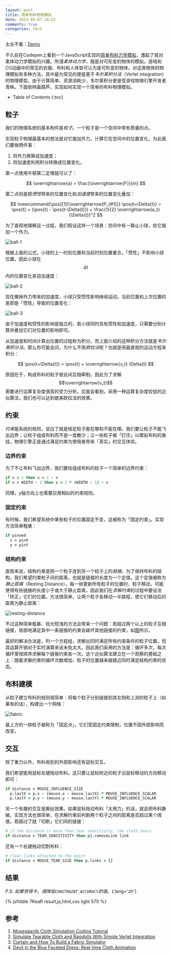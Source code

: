 ```yaml
---
layout: post
title: 简单布料物理模拟
date: 2013-05-07 18:52
comments: true
categories: Tech
---
```


太长不看：[Demo][jsfiddle]

[jsfiddle]: http://jsfiddle.net/metaphysiks/7KeaR/

不久前在Codepen上看到一个JavaScript实现的[简单布料力学模拟][tearable-cloth]，激起了我对柔体动力学模拟的兴趣。所谓*柔体动力学*，既是对可形变的物体的模拟。游戏和CG动画中的常见的衣服、布料和人体皆可认为是可形变的物体。对这类物体的物理模拟有多种方法，其中最为常见的便是基于*韦尔莱积分法*（Verlet integration）的物理模型。由于计算简单、资源消耗少，韦尔莱积分更是受游戏物理引擎开发者青睐。下面依样画葫芦，实现如何实现一个简单的布料物理模拟。

[tearable-cloth]: http://codepen.io/stuffit/pen/KrAwx

<!-- more -->

* Table of Contents
{:toc}

## 粒子

我们的物理系统的基本构件是*粒子*。一个粒子是一个空间中带有质量的点。

实现粒子物理最基本的想法是对它施加外力，计算它在空间中的位置变化，为此我们要做两件事：

1. 将外力换算成加速度；
2. 将加速度利用积分转换成位置变化。

第一点使用牛顿第二定理就可以了：

$$
\overrightarrow{a} = \frac{\overrightarrow{F}}{m}
$$

第二点则是把*惯性*带来的位置变化和*加速度*带来的位置变化叠加：

$$
\newcommand{\pos}[1]{\overrightarrow{P_{#1}}}
\pos{t+\Delta{t}} = \pos{t} + (\pos{t} - \pos{t-\Delta{t}}) + \frac{1}{2} \overrightarrow{a_t} {\Delta{t}}^2
$$

为了直观地理解这一过程，我们假设这样一个场景：空间中有一静止小球，给它施加一个外力。

![ball-1](http://i.minus.com/iMUSAYnkDExzi.png)

根据上面的公式，小球的上一时刻位置和当前时刻位置重合，「惯性」不影响小球位置，因此小球在$$\Delta{t}$$内的位置变化来自加速度：

![ball-2](http://i.minus.com/ixNOwcv4rSnoZ.png)

现在撤掉外力带来的加速度，小球只受惯性影响继续运动。当前位置和上次位置的差即是「惯性」导致的位置变化：

![ball-3](http://i.minus.com/iupOs9Epd4YAI.png)

由于加速度和惯性的影响是独立的，若小球同时具有惯性和加速度，只需要分别计算并叠加它们对位置的影响即可。

从加速度和时间计算出位置的过程称为积分。而上面介绍的这种积分方法就是*韦尔莱积分法*。那么你可能会问，为什么不用*欧拉法*呢？也就是用最直观的运动方程来积分：

$$
\pos{t+\Delta{t}} = \pos{t} + \overrightarrow{v_t} \Delta{t}
$$

原因在于，构成布料的粒子彼此间互相牵制，因此为了求解$$\overrightarrow{v_t}$$需要进行运算复杂度很高的受力分析。后面会看到，采用一种运算复杂度较低的近似算法，我们也可以达到媲美欧拉法的效果。

## 约束

*约束*是系统的规则，说白了就是规定粒子能在哪和不能在哪。我们要让粒子不能飞出边界；让粒子组成布料而不是一盘散沙；让一些粒子被「钉住」以模拟布料的悬挂。物理引擎正是通过满足约束为使用者带来「真实」的交互体验。

### 边界约束

为了不让布料飞出边界，我们要给组成布料的粒子一个简单的边界约束：

``` coffeescript
if x < 1 then x = 2 - x
if x > WIDTH - 1 then x = 2 * (WIDTH - 1) - x
```

同理，y轴方向上也需要应用相似的约束规则。

### 固定约束

有时候，我们希望系统中某些粒子的位置固定不变，这被称为「固定约束」。实现方法简单粗暴：

``` coffeescript
if pinned
  x = pinX
  y = pinY
```

### 结构约束

直观来说，结构约束是把一个粒子连到另一个粒子上的*链接*。为了保持布料的结构，我们希望约束粒子间的距离，也就是链接的长度为一个定值。这个定值被称为*静止距离*（Resting Distance）。每一帧更新所有粒子的位置时，粒子移动，可能使得有些链接的长度小于或大于静止距离，因此我们在*求解约束*的过程中要设法「矫正」它们的位置。方法很简单，让两个粒子各移动一半路程，使它们移动后的距离为静止距离：

![resting-distance](http://i.minus.com/ibkvlhFYy8OBFc.png)

不过这种简单粗暴、目光短浅的方法会带来一个问题：若超过两个以上的粒子互相链接，局部地满足其中一条链接的约束会破坏其他链接的约束，如[图][problem-1]所示。

[problem-1]: http://gamedevtuts.s3.amazonaws.com/022_verlet/link_constraint_faults.png

最好的解决办法是，列一个方程组，求解出同时满足所有约束条件的粒子位置，但其运算开销对于实时演算来说未免太大。因此我们采用的方法是：循环多次，每次循环里按顺序求解每个链接约束各一次。这个近似算法建立在一个观察的基础之上：随着求解约束的循环次数增加，粒子的位置越来越接近同时满足结构约束的状态。

## 布料建模

从粒子建立布料的规则很简单：将每个粒子分别链接到其左侧和上测的粒子上（如果有的话），构建出一个网格：

![fabric](http://i.minus.com/ibrYNo66aa4Bmr.png)

最上方的一排粒子被称为「固定点」，它们受固定约束限制，位置不因外部影响而改变。

## 交互

除了重力以外，布料收到的外部影响还有鼠标交互。

我们希望能用鼠标左键拖动布料。这只要让鼠标附近的粒子沿鼠标移动的方向移动即可：

``` coffeescript
if distance < MOUSE_INFLUENCE_SIZE
  p.lastX = p.x - (mouse.x - mouse.lastX) * MOUSE_INFLUENCE_SCALAR
  p.lastY = p.y - (mouse.y - mouse.lastY) * MOUSE_INFLUENCE_SCALAR
```

另一个有趣的交互是撕扯效果。如果鼠标拖动布料「太用力」的话，就会把布料撕破。实现方法也很简单，在求解约束前判断两个粒子之间的距离是否超过某个阈值，若超过了就「切断」它们间的链接：

``` coffeescript
# if the distance is more than tear sensitivity, the cloth tears
if distance > TEAR_SENSITIVITY then p1.removeLink link
```

还有一个右键拖动切割布料：

``` coffeescript
# clear links attached to the point
if distance < MOUSE_TEAR_SIZE then p.links = []
```

## 结果

*P.S. 如果觉得卡，请降低`CONSTRAINT_ACCURACY`的值。*{:lang='zh'}

{% jsfiddle 7KeaR result,js,html,css light 570 %}

## 参考

1. [Mosegaards Cloth Simulation Coding Tutorial](http://cg.alexandra.dk/tag/cloth-simulation/)
2. [Simulate Tearable Cloth and Ragdolls With Simple Verlet Integration](http://gamedev.tutsplus.com/tutorials/implementation/simulate-fabric-and-ragdolls-with-simple-verlet-integration/)
3. [Curtain and How To Build a Fabric Simulator](http://bluethen.com/wordpress/index.php/processing-app/curtain/)
4. [Devil in the Blue Faceted Dress: 
Real-time Cloth Animation](http://www.darwin3d.com/gamedev/articles/col0599.pdf)
